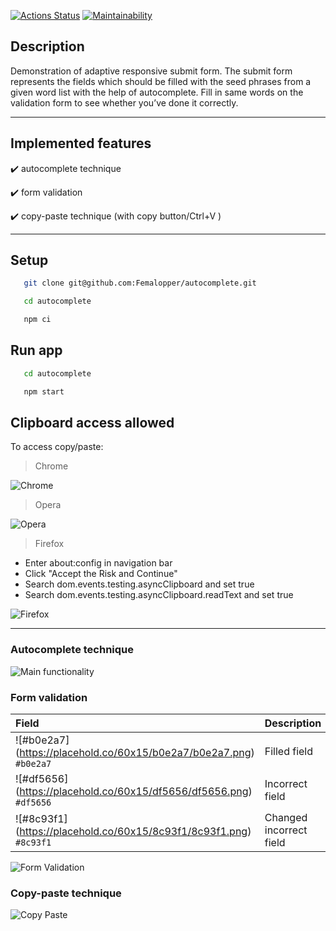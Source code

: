 [![Actions Status](https://github.com/Femalopper/autocomplete/actions/workflows/eslint-check.yml/badge.svg)](https://github.com/Femalopper/autocomplete/actions)
[![Maintainability](https://api.codeclimate.com/v1/badges/3eb6c53ecd5c8c67c9da/maintainability)](https://codeclimate.com/github/Femalopper/autocomplete/maintainability)

## Description

Demonstration of adaptive responsive submit form. The submit form represents the fields which should be filled with the seed phrases from a given word list with the help of autocomplete. Fill in same words on the validation form to see whether you’ve done it correctly.

---

## Implemented features

:heavy_check_mark: autocomplete technique

:heavy_check_mark: form validation

:heavy_check_mark: copy-paste technique (with copy button/Ctrl+V )

---

## Setup

```sh
   git clone git@github.com:Femalopper/autocomplete.git

   cd autocomplete

   npm ci
```

## Run app

```sh
   cd autocomplete

   npm start
```

## Clipboard access allowed

To access copy/paste:

> Chrome

![Chrome](https://github.com/Femalopper/raw/blob/main/images/react-app-autocomplete/Chrome.png)

> Opera

![Opera](https://github.com/Femalopper/raw/blob/main/images/react-app-autocomplete/Opera.png)

> Firefox

- Enter about:config in navigation bar
- Click "Accept the Risk and Continue"
- Search dom.events.testing.asyncClipboard and set true
- Search dom.events.testing.asyncClipboard.readText and set true

![Firefox](https://github.com/Femalopper/raw/blob/main/images/react-app-autocomplete/Firefox.png)

---

### Autocomplete technique

![Main functionality](https://github.com/Femalopper/raw/blob/main/images/react-app-autocomplete/autocomplete.gif)

### Form validation

| Field                                                               | Description             |
| :------------------------------------------------------------------ | :---------------------- |
| ![#b0e2a7] (https://placehold.co/60x15/b0e2a7/b0e2a7.png) `#b0e2a7` | Filled field            |
| ![#df5656] (https://placehold.co/60x15/df5656/df5656.png) `#df5656` | Incorrect field         |
| ![#8c93f1] (https://placehold.co/60x15/8c93f1/8c93f1.png) `#8c93f1` | Changed incorrect field |

![Form Validation](https://github.com/Femalopper/raw/blob/main/images/react-app-autocomplete/validation.gif)

### Copy-paste technique

![Copy Paste](https://github.com/Femalopper/raw/blob/main/images/react-app-autocomplete/copy-paste.gif)
